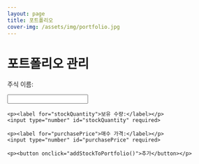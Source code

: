 ```yaml
---
layout: page
title: 포트폴리오
cover-img: /assets/img/portfolio.jpg
---
```


<html>
<head>
  <title>포트폴리오 관리</title>
</head>
<body>
  <h1>포트폴리오 관리</h1>

  <form id="portfolioForm" onsubmit="return false;">
    <p><label for="stockName">주식 이름:</label></p>
    <input type="text" id="stockName" required>

    <p><label for="stockQuantity">보유 수량:</label></p>
    <input type="number" id="stockQuantity" required>

    <p><label for="purchasePrice">매수 가격:</label></p>
    <input type="number" id="purchasePrice" required>

    <p><button onclick="addStockToPortfolio()">추가</button></p>
  </form>

  <div id="portfolioTable"></div>

  <script>
    var portfolio = [];

    function addStockToPortfolio() {
      var stockName = document.getElementById('stockName').value;
      var stockQuantity = document.getElementById('stockQuantity').value;
      var purchasePrice = document.getElementById('purchasePrice').value;

      var stock = {
        name: stockName,
        quantity: stockQuantity,
        price: purchasePrice
      };

      portfolio.push(stock);
      renderPortfolioTable();
      clearInputFields();
    }

    function renderPortfolioTable() {
      var portfolioTable = document.getElementById('portfolioTable');
      portfolioTable.innerHTML = '';

      if (portfolio.length === 0) {
        portfolioTable.textContent = '포트폴리오가 비어 있습니다.';
        return;
      }

      var table = document.createElement('table');
      var headerRow = table.insertRow();
      headerRow.innerHTML = '<th>주식 이름</th><th>보유 수량</th><th>매수 가격</th>';

      portfolio.forEach(function(stock) {
        var row = table.insertRow();
        row.innerHTML = '<td>' + stock.name + '</td><td>' + stock.quantity + '</td><td>' + stock.price + '</td>';
      });

      portfolioTable.appendChild(table);
    }

    function clearInputFields() {
      document.getElementById('stockName').value = '';
      document.getElementById('stockQuantity').value = '';
      document.getElementById('purchasePrice').value = '';
    }
  </script>
</body>
</html>

